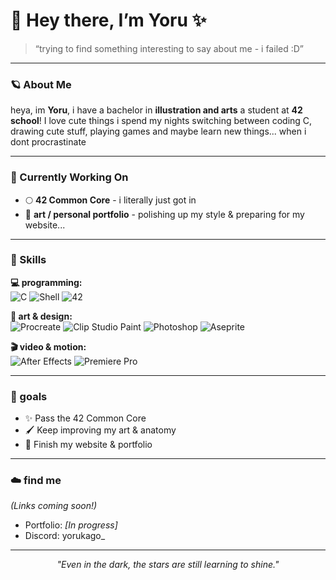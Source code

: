# 🌙 Hey there, I’m Yoru ✨  

> “trying to find something interesting to say about me - i failed :D”

---

### 🪐 About Me  
heya, im **Yoru**, i have a bachelor in **illustration and arts** a student at **42 school**! I love cute things
i spend my nights switching between coding C, drawing cute stuff, playing games and maybe learn new things... when i dont procrastinate

---

### 🌱 Currently Working On  
- 🌕 **42 Common Core** - i literally just got in 
- 🎨 **art / personal portfolio** - polishing up my style & preparing for my website...

---

### 🧠 Skills  

**💻 programming:**  
![C](https://custom-icon-badges.demolab.com/badge/C-b0d0ff?style=plastic&logo=c&logoColor=2b2d42&labelColor=ffe7f3)
![Shell](https://custom-icon-badges.demolab.com/badge/Shell-ffe7ba?style=plastic&logo=gnu-bash&logoColor=2b2d42&labelColor=fff6e3)
![42](https://custom-icon-badges.demolab.com/badge/42-cdb4db?style=plastic&logo=42&logoColor=2b2d42&labelColor=f5e6fa)

**🎨 art & design:**  
![Procreate](https://custom-icon-badges.demolab.com/badge/Procreate-d7bbf5?style=plastic&logo=procreate&logoColor=2b2d42&labelColor=f8e8ff)
![Clip Studio Paint](https://custom-icon-badges.demolab.com/badge/Clip%20Studio%20Paint-bde0fe?style=plastic&logoColor=2b2d42&labelColor=ebf6ff)
![Photoshop](https://custom-icon-badges.demolab.com/badge/Photoshop-a2d2ff?style=plastic&logo=adobe-photoshop&logoColor=2b2d42&labelColor=e8f3ff)
![Aseprite](https://custom-icon-badges.demolab.com/badge/Aseprite-ffc8dd?style=plastic&logo=aseprite&logoColor=2b2d42&labelColor=fff0f6)

**🎬 video & motion:**  
![After Effects](https://custom-icon-badges.demolab.com/badge/After%20Effects-caffbf?style=plastic&logo=adobe-after-effects&logoColor=2b2d42&labelColor=f2ffe6)
![Premiere Pro](https://custom-icon-badges.demolab.com/badge/Premiere%20Pro-ffd6a5?style=plastic&logo=adobe-premiere-pro&logoColor=2b2d42&labelColor=fff1e3)

---

### 🌠 goals  
- ✨ Pass the 42 Common Core  
- 🖌️ Keep improving my art & anatomy  
- 🌙 Finish my website & portfolio  

---

### ☁️ find me  
*(Links coming soon!)*  
- Portfolio: _[In progress]_
- Discord: yorukago_ 

---

<div align="center">
  
 *"Even in the dark, the stars are still learning to shine."*   

</div>
